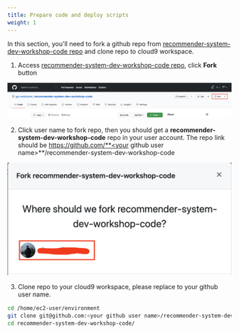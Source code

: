 ```yaml
---
title: Prepare code and deploy scripts
weight: 1
---
```


In this section, you'll need to fork a github repo from [recommender-system-dev-workshop-code repo](https://github.com/gcr-solutions/recommender-system-dev-workshop-code) and clone repo to cloud9 workspace.

1. Access [recommender-system-dev-workshop-code repo](https://github.com/gcr-solutions/recommender-system-dev-workshop-code), click **Fork** button

![Fork Button](/images/fork-button.png)

2. Click user name to fork repo, then you should get a **recommender-system-dev-workshop-code** repo in your user account. The repo link should be https://github.com/**<your github user name>**/recommender-system-dev-workshop-code

![Fork Repo](/images/fork-repo.png)

3. Clone repo to your cloud9 workspace, please replace **<your github user name>** to your github user name.

```sh
cd /home/ec2-user/environment
git clone git@github.com:<your github user name>/recommender-system-dev-workshop-code.git
cd recommender-system-dev-workshop-code/
```
